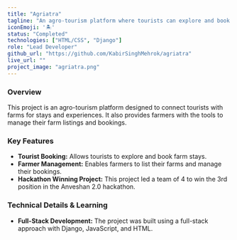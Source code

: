 ```yaml
---
title: "Agriatra"
tagline: "An agro-tourism platform where tourists can explore and book farms for stay, and farmers can list their farm and manage bookings."
iconEmoji: '🏝️'
status: "Completed"
technologies: ["HTML/CSS", "Django"]
role: "Lead Developer"
github_url: "https://github.com/KabirSinghMehrok/agriatra"
live_url: ""
project_image: "agriatra.png"
---
```


### Overview
This project is an agro-tourism platform designed to connect tourists with farms for stays and experiences. It also provides farmers with the tools to manage their farm listings and bookings.

### Key Features
- **Tourist Booking:** Allows tourists to explore and book farm stays.
- **Farmer Management:** Enables farmers to list their farms and manage their bookings.
- **Hackathon Winning Project:** This project led a team of 4 to win the 3rd position in the Anveshan 2.0 hackathon.

### Technical Details & Learning
- **Full-Stack Development:** The project was built using a full-stack approach with Django, JavaScript, and HTML.